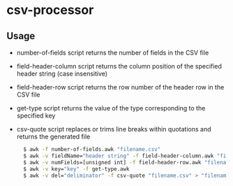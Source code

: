 # csv-processor

## Usage

- number-of-fields script returns the number of fields in the CSV file
- field-header-column script returns the column position of the specified header string (case insensitive)
- field-header-row script returns the row number of the header row in the CSV file
- get-type script returns the value of the type corresponding to the specified key
- csv-quote script replaces or trims line breaks within quotations and returns the generated file

  ```bash
    $ awk -f number-of-fields.awk "filename.csv"
    $ awk -v fieldName="header string" -f field-header-column.awk "filename.csv"
    $ awk -v numFields=[unsigned int] -f field-header-row.awk "filename.csv"
    $ awk -v key="key" -f get-type.awk
    $ awk -v del="deliminator" -f csv-quote "filename.csv" > "filename.csv"
  ```

